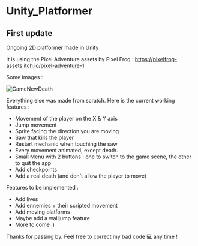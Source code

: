 # Unity_Platformer

## First update

Ongoing 2D platformer made in Unity

It is using the Pixel Adventure assets by Pixel Frog : https://pixelfrog-assets.itch.io/pixel-adventure-1

Some images :

![GameNewDeath](https://user-images.githubusercontent.com/85309955/121012728-4fa37180-c798-11eb-9c41-44b544de2964.gif)

Everything else was made from scratch.
Here is the current working features :
- Movement of the player on the X & Y axis
- Jump movement
- Sprite facing the direction you are moving
- Saw that kills the player
- Restart mechanic when touching the saw
- Every movement animated, except death.
- Small Menu with 2 buttons : one to switch to the game scene, the other to quit the app
- Add checkpoints
- Add a real death (and don't allow the player to move)

Features to be implemented :
- Add lives
- Add ennemies + their scripted movement
- Add moving platforms
- Maybe add a walljump feature
- More to come :)

Thanks for passing by. Feel free to correct my bad code 💻 any time !
